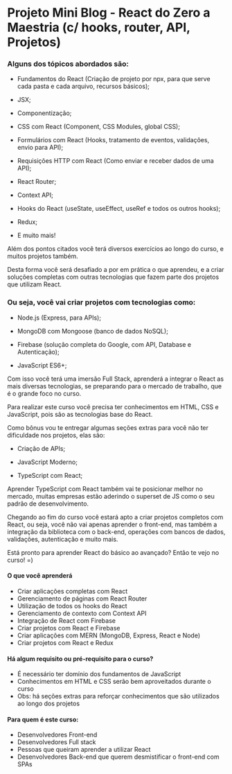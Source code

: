 # Projeto Mini Blog - React do Zero a Maestria (c/ hooks, router, API, Projetos)

### Alguns dos tópicos abordados são:

- Fundamentos do React (Criação de projeto por npx, para que serve cada pasta e cada arquivo, recursos básicos);

- JSX;

- Componentização;

- CSS com React (Component, CSS Modules, global CSS);

- Formulários com React (Hooks, tratamento de eventos, validações, envio para API);

- Requisições HTTP com React (Como enviar e receber dados de uma API);

- React Router;

- Context API;

- Hooks do React (useState, useEffect, useRef e todos os outros hooks);

- Redux;

- E muito mais!

Além dos pontos citados você terá diversos exercícios ao longo do curso, e muitos projetos também.

Desta forma você será desafiado a por em prática o que aprendeu, e a criar soluções completas com outras tecnologias que fazem parte dos projetos que utilizam React.

### Ou seja, você vai criar projetos com tecnologias como:

- Node.js (Express, para APIs);

- MongoDB com Mongoose (banco de dados NoSQL);

- Firebase (solução completa do Google, com API, Database e Autenticação);

- JavaScript ES6+;

Com isso você terá uma imersão Full Stack, aprenderá a integrar o React as mais diversas tecnologias, se preparando para o mercado de trabalho, que é o grande foco no curso.

Para realizar este curso você precisa ter conhecimentos em HTML, CSS e JavaScript, pois são as tecnologias base do React.

Como bônus vou te entregar algumas seções extras para você não ter dificuldade nos projetos, elas são:

- Criação de APIs;

- JavaScript Moderno;

- TypeScript com React;

Aprender TypeScript com React também vai te posicionar melhor no mercado, muitas empresas estão aderindo o superset de JS como o seu padrão de desenvolvimento.

Chegando ao fim do curso você estará apto a criar projetos completos com React, ou seja, você não vai apenas aprender o front-end, mas também a integração da biblioteca com o back-end, operações com bancos de dados, validações, autenticação e muito mais.

Está pronto para aprender React do básico ao avançado? Então te vejo no curso! =)

#### O que você aprenderá
- Criar aplicações completas com React
- Gerenciamento de páginas com React Router
- Utilização de todos os hooks do React
- Gerenciamento de contexto com Context API
- Integração de React com Firebase
- Criar projetos com React e Firebase
- Criar aplicações com MERN (MongoDB, Express, React e Node)
- Criar projetos com React e Redux
#### Há algum requisito ou pré-requisito para o curso?
- É necessário ter domínio dos fundamentos de JavaScript
- Conhecimentos em HTML e CSS serão bem aproveitados durante o curso
- Obs: há seções extras para reforçar conhecimentos que são utilizados ao longo dos projetos
#### Para quem é este curso:
- Desenvolvedores Front-end
- Desenvolvedores Full stack
- Pessoas que queiram aprender a utilizar React
- Desenvolvedores Back-end que querem desmistificar o front-end com SPAs